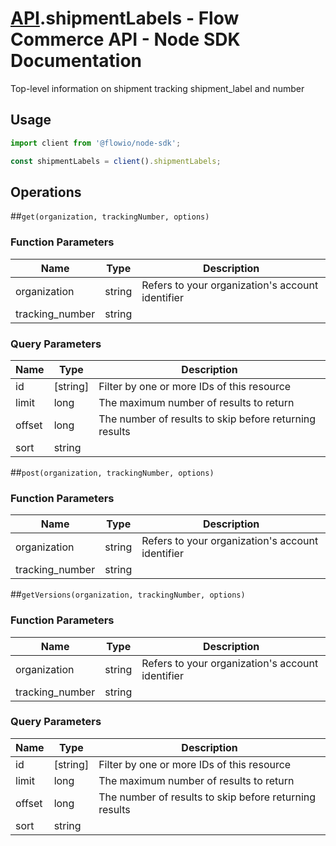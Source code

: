# [API](README.md).shipmentLabels - Flow Commerce API - Node SDK Documentation

Top-level information on shipment tracking shipment_label and number

## Usage

```JavaScript
import client from '@flowio/node-sdk';

const shipmentLabels = client().shipmentLabels;
```

## Operations

##`get(organization, trackingNumber, options)`

### Function Parameters

| Name  | Type | Description |
| ---- | ---- | ---- |
| organization | string | Refers to your organization&#x27;s account identifier |
| tracking_number | string |  |

### Query Parameters

| Name  | Type | Description |
| ---- | ---- | ---- |
| id | [string] | Filter by one or more IDs of this resource |
| limit | long | The maximum number of results to return |
| offset | long | The number of results to skip before returning results |
| sort | string |  |

##`post(organization, trackingNumber, options)`

### Function Parameters

| Name  | Type | Description |
| ---- | ---- | ---- |
| organization | string | Refers to your organization&#x27;s account identifier |
| tracking_number | string |  |


##`getVersions(organization, trackingNumber, options)`

### Function Parameters

| Name  | Type | Description |
| ---- | ---- | ---- |
| organization | string | Refers to your organization&#x27;s account identifier |
| tracking_number | string |  |

### Query Parameters

| Name  | Type | Description |
| ---- | ---- | ---- |
| id | [string] | Filter by one or more IDs of this resource |
| limit | long | The maximum number of results to return |
| offset | long | The number of results to skip before returning results |
| sort | string |  |

